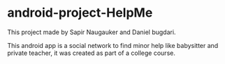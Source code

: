 # android-project-HelpMe

This project made by Sapir Naugauker and Daniel bugdari.

This android app is a social network to find minor help like babysitter and private teacher,
it was created as part of a college course.
